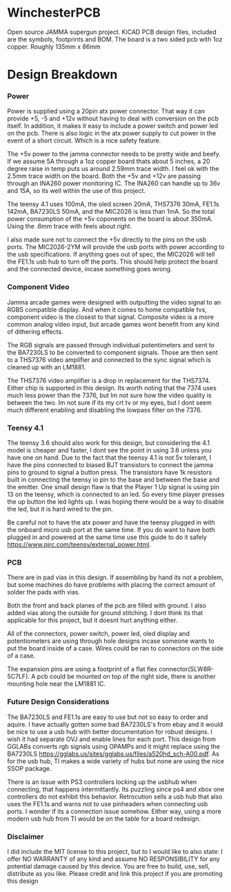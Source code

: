 # WinchesterPCB
Open source JAMMA supergun project. KiCAD PCB design files, included are the symbols, footprints and BOM. 
The board is a two sided pcb with 1oz copper. Roughly 135mm x 86mm

# Design Breakdown

### Power
Power is supplied using a 20pin atx power connector. That way it can provide +5, -5 and +12v without having to deal with conversion on the pcb itself. In addition, it makes it easy to include a power switch and power led on the pcb. There is also logic in the atx power supply to cut power in the event of a short circuit. Which is a nice safety feature. 
  
The +5v power to the jamma connector needs to be pretty wide and beefy. If we assume 5A through a 1oz copper board thats about 5 inches, a 20 degree raise in temp puts us around 2.59mm trace width. I feel ok with the 2.5mm trace width on the board. Both the +5v and +12v are passing through an INA260 power monitoring IC. The INA260 can handle up to 36v and 15A, so its well within the use of this project. 

The teensy 4.1 uses 100mA, the oled screen 20mA, THS7376 30mA, FE1.1s 142mA, BA7230LS 50mA, and the MIC2026 is less than 1mA. So the total power consumption of the +5v coponents on the board is about 350mA. Using the .6mm trace with feels about right. 

I also made sure not to connect the +5v directly to the pins on the usb ports. The MIC2026-2YM will provide the usb ports with power according to the usb specifications. If anything goes out of spec, the MIC2026 will tell the FE1.1s usb hub to turn off the ports. This should help protect the board and the connected device, incase something goes wrong. 

### Component Video
Jamma arcade games were designed with outputting the video signal to an RGBS compatible display. And when it comes to home compatible tvs, component video is the closest to that signal. Composite video is a more common analog video input, but arcade games wont benefit from any kind of dithering effects.

The RGB signals are passed through individual potentimeters and sent to the BA7230LS to be converted to component signals. Those are then sent to a THS7376 video amplifier and connected to the sync signal which is cleaned up with an LM1881.

The THS7376 video amplifier is a drop in replacement for the THS7374. Either chip is supported in this design. Its worth noting that the 7374 uses much less power than the 7376, but Im not sure how the video quality is between the two. Im not sure if its my crt tv or my eyes, but I dont seem much different enabling and disabling the lowpass filter on the 7376.

### Teensy 4.1
The teensy 3.6 should also work for this design, but considering the 4.1 model is cheaper and faster, I dont see the point in using 3.6 unless you have one on hand. Due to the fact that the teensy 4.1 is not 5v tolerant, I have the pins connected to biased BJT transistors to connect the jamma pins to ground to signal a button press. The transistors have 1k resistors built in connecting the teensy io pin to the base and between the base and the emitter. One small design flaw is that the Player 1 Up signal is using pin 13 on the teensy, which is connected to an led. So every time player presses the up button the led lights up. I was hoping there would be a way to disable the led, but it is hard wired to the pin.

Be careful not to have the atx power and have the teensy plugged in with the onboard micro usb port at the same time. If you do want to have both plugged in and powered at the same time use this guide to do it safely https://www.pjrc.com/teensy/external_power.html. 

### PCB
There are in pad vias in this design. If assembling by hand its not a problem, but some machines do have problems with placing the correct amount of solder the pads with vias.

Both the front and back planes of the pcb are filled with ground. I also added vias along the outside for ground stitching. I dont think its that applicable for this project, but it doesnt hurt anything either. 

All of the connectors, power switch, power led, oled display and potentiometers are using through hole designs incase someone wants to put the board inside of a case. Wires could be ran to connectors on the side of a case. 

The expansion pins are using a footprint of a flat flex connector(SLW8R-5C7LF). A pcb could be mounted on top of the right side, there is another mounting hole near the LM1881 IC. 

### Future Design Considerations
The BA7230LS and FE1.1s are easy to use but not so easy to order and aquire. I have actually gotten some bad BA7230LS's from ebay and it would be nice to use a usb hub with better documentation for robust designs. I wish it had separate OVJ and enable lines for each port. This design from GGLABs converts rgb signals using OPAMPs and it might replace using the BA7230LS https://gglabs.us/sites/gglabs.us/files/a520hd_sch-A00.pdf. As for the usb hub, TI makes a wide variety of hubs but none are using the nice SSOP package.

There is an issue with PS3 controllers locking up the usbhub when connecting, that happens intermittantly. Its puzzling since ps4 and xbox one controllers do not exhibit this behavior. Retrocution sells a usb hub that also uses the FE1.1s and warns not to use pinheaders when connecting usb ports. I wonder if its a connection issue somehow. Either way, using a more modern usb hub from TI would be on the table for a board redesign. 

### Disclaimer
I did include the MIT license to this project, but to I would like to also state:
  I offer NO WARRANTY of any kind and assume NO RESPONSIBILITY for any potential damage caused by this device.
  You are free to build, use, sell, distribute as you like. Please credit and link this project if you are promoting this design
  
